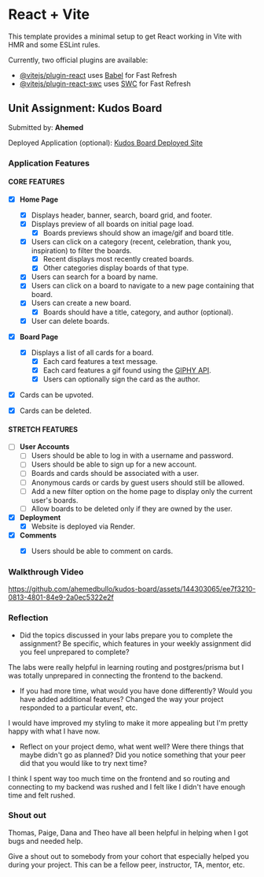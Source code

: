 # React + Vite

This template provides a minimal setup to get React working in Vite with HMR and some ESLint rules.

Currently, two official plugins are available:

- [@vitejs/plugin-react](https://github.com/vitejs/vite-plugin-react/blob/main/packages/plugin-react/README.md) uses [Babel](https://babeljs.io/) for Fast Refresh
- [@vitejs/plugin-react-swc](https://github.com/vitejs/vite-plugin-react-swc) uses [SWC](https://swc.rs/) for Fast Refresh

## Unit Assignment: Kudos Board

Submitted by: **Ahemed**

Deployed Application (optional): [Kudos Board Deployed Site](https://kudos-board-1-yaiw.onrender.com/)

### Application Features

#### CORE FEATURES

- [X] **Home Page**
  - [x] Displays header, banner, search, board grid, and footer.
  - [x] Displays preview of all boards on initial page load.
    - [x] Boards previews should show an image/gif and board title.
  - [x] Users can click on a category (recent, celebration, thank you, inspiration) to filter the boards.
    - [x] Recent displays most recently created boards.
    - [x] Other categories display boards of that type.
  - [x] Users can search for a board by name.
  - [x] Users can click on a board to navigate to a new page containing that board.
  - [x] Users can create a new board.
    - [x] Boards should have a title, category, and author (optional).
  - [x] User can delete boards.
  
- [x] **Board Page**
  - [x] Displays a list of all cards for a board.
    -  [x] Each card features a text message.
    -  [x] Each card features a gif found using the [GIPHY API](https://developers.giphy.com/docs/api/).
    -  [x] Users can optionally sign the card as the author.  
-   [x] Cards can be upvoted.
-   [x] Cards can be deleted.


#### STRETCH FEATURES


- [ ] **User Accounts**
  - [ ] Users should be able to log in with a username and password.
  - [ ] Users should be able to sign up for a new account.
  - [ ]  Boards and cards should be associated with a user.
    - [ ]  Anonymous cards or cards by guest users should still be allowed.
  - [ ] Add a new filter option on the home page to display only the current user's boards.
  - [ ] Allow boards to be deleted only if they are owned by the user.
- [x] **Deployment**
  - [x] Website is deployed via Render.
- [x] **Comments**
  - [x] Users should be able to comment on cards.


### Walkthrough Video


https://github.com/ahemedbullo/kudos-board/assets/144303065/ee7f3210-0813-4801-84e9-2a0ec5322e2f

### Reflection

* Did the topics discussed in your labs prepare you to complete the assignment? Be specific, which features in your weekly assignment did you feel unprepared to complete?

The labs were really helpful in learning routing and postgres/prisma but I was totally unprepared in connecting the frontend to the backend.

* If you had more time, what would you have done differently? Would you have added additional features? Changed the way your project responded to a particular event, etc.
  
I would have improved my styling to make it more appealing but I'm pretty happy with what I have now. 

* Reflect on your project demo, what went well? Were there things that maybe didn't go as planned? Did you notice something that your peer did that you would like to try next time?

I think I spent way too much time on the frontend and so routing and connecting to my backend was rushed and I felt like I didn't have enough time and felt rushed.


### Shout out
Thomas, Paige, Dana and Theo have all been helpful in helping when I got bugs and needed help.

Give a shout out to somebody from your cohort that especially helped you during your project. This can be a fellow peer, instructor, TA, mentor, etc.
